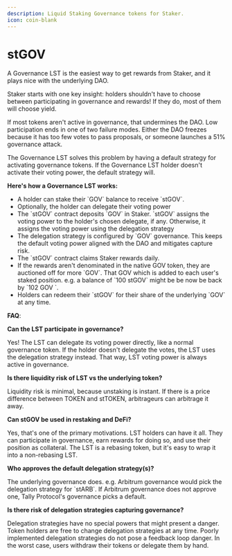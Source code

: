 ```yaml
---
description: Liquid Staking Governance tokens for Staker.
icon: coin-blank
---
```


# stGOV

A Governance LST is the easiest way to get rewards from Staker, and it plays nice with the underlying DAO.

Staker starts with one key insight: holders shouldn't have to choose between participating in governance and rewards! If they do, most of them will choose yield.

If most tokens aren't active in governance, that undermines the DAO. Low participation ends in one of two failure modes. Either the DAO freezes because it has too few votes to pass proposals, or someone launches a 51% governance attack.

The Governance LST solves this problem by having a default strategy for activating governance tokens. If the Governance LST holder doesn't activate their voting power, the default strategy will.

**Here's how a Governance LST works:**

* A holder can stake their \`GOV\` balance to receive \`stGOV\`.
* Optionally, the holder can delegate their voting power
* The \`stGOV\` contract deposits \`GOV\` in Staker. \`stGOV\` assigns the voting power to the holder's chosen delegate, if any. Otherwise, it assigns the voting power using the delegation strategy
* The delegation strategy is configured by \`GOV\` governance. This keeps the default voting power aligned with the DAO and mitigates capture risk.
* The \`stGOV\` contract claims Staker rewards daily.
* If the rewards aren't denominated in the native GOV token, they are auctioned off for more \`GOV\`. That GOV which is added to each user's staked position. e.g. a balance of \`100 stGOV\` might be be now be back by \`102 GOV \`.
* Holders can redeem their \`stGOV\` for their share of the underlying \`GOV\` at any time.

**FAQ**:

**Can the LST participate in governance?**

Yes! The LST can delegate its voting power directly, like a normal governance token. If the holder doesn't delegate the votes, the LST uses the delegation strategy instead. That way, LST voting power is always active in governance.&#x20;

**Is there liquidity risk of LST vs the underlying token?**

Liquidity risk is minimal, because unstaking is instant. If there is a price difference between TOKEN and stTOKEN, arbitrageurs can arbitrage it away.

**Can stGOV be used in restaking and DeFi?**

Yes, that's one of the primary motivations. LST holders can have it all. They can participate in governance, earn rewards for doing so, and use their position as collateral. The LST is a rebasing token, but it's easy to wrap it into a non-rebasing LST.

**Who approves the default delegation strategy(s)?**

The underlying governance does. e.g. Arbitrum governance would pick the delegation strategy for \`stARB\`. If Arbitrum governance does not approve one, Tally Protocol's governance picks a default.

**Is there risk of delegation strategies capturing governance?**

Delegation strategies have no special powers that might present a danger. Token holders are free to change delegation strategies at any time. Poorly implemented delegation strategies do not pose a feedback loop danger. In the worst case, users withdraw their tokens or delegate them by hand.
